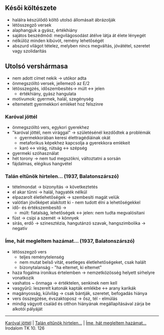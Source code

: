 ## Késői költészete
- halálra készülődő költő utolsó állomásait ábrázolják
- létösszegző versek
- alaphangjuk a gyász, értékhiány
- sajátos beszédmód: megvilágosodást átélve látja át élete lényegét
- nélkülöz minden kibúvót, remény lehetőségét
- abszurd világot tételez, melyben nincs megváltás, jóvátétel, szeretet vagy szolidarítás
## Utolsó vershármasa
- nem adott címet nekik -> utókor adta
- önmegszólító versek, jellemező az E/2
- létösszegzés, időszembesítés-> múlt <-> jelen
	- értékhiány, gyász hangulata
- motívumok: gyermek, halál, szegénység
- eltemetett gyermekkori emléket hoz felszínre
### Karóval jöttél
- önmegszólító vers, egykori gyerekhez
- "karóval jöttél, nem virággal" -> születésénél kezdődtek a problémák
	- gyermekkorában keresi élettragédiáinak okát
	- metaforikus képekhez kapcsolja a gyerekkora emlékeit
	- karó <-> virág, rútság <-> szépség
- gyermeki szóhasználat
- hét torony -> nem tud megszökni, változtatni a sorsán
- fájdalmas, elégikus hangvétel 
### Talán eltűnök hirtelen... (1937, Balatonszárszó)
- tételmondat -> bizonyítás -> következtetés
- el akar tűnni -> halál, hagyaték nélkül
- elpazarolt életlehetőségek -> szembesíti magát velük
- valótlan jövőképet alakított ki - nem tudott élni a lehetőségekkel
- idő- és értékszembesítő ->
	- múlt: fiatalság, lehetőségek <-> jelen: nem tudta megvalósítani
- füst -> csípi a szemét -> könnyek
- sírás, erdő -> szinesztézia, hangutánzó szavak, hangszimbolika -> negatív
### Íme, hát megleltem hazámat... (1937, Balatonszárszó)
- létösszegző vers
	- teljes reménytelenség 
	- nem mutat belső vitát, esetleges életlehetőségeket, csak halált
	- bizonytalanság - "ha eltemet, ki eltemet"
- haza fogalma ironikus értelemben -> nemzetközösség helyett sírhelyre vonatkozik
- vashatos ~ önmaga -> értéktelen, senkinek nem kell
- vasgyűrű: leszerelt katonák kapták emlékbe <-> arany karikák
- magányosság, külvilág -> csak bántják, szeretet, befogadás hiánya
- vers összegzése, évszaktoposz -> ősz, tél - elmúlás
- mindig vágyott család és otthon hiányának megállapításával zárja be alkotói pályáját
---
[Karóval jöttél](https://magyar-irodalom.elte.hu/sulinet/igyjo/setup/portrek/jozsefa/karoval.htm) | [Talán eltűnök hirtelen...](https://www.arcanum.com/hu/online-kiadvanyok/Verstar-verstar-otven-kolto-osszes-verse-2/jozsef-attila-1EE20/versek-1EE25/1937-1FC5C/talan-eltunok-hirtelen-1FDE1/) | [Íme, hát megleltem hazámat...](https://www.arcanum.com/hu/online-kiadvanyok/Verstar-verstar-otven-kolto-osszes-verse-2/jozsef-attila-1EE20/versek-1EE25/1937-1FC5C/ime-hat-megleltem-hazamat-1FDF2/)
Irodalom TK 10. 126